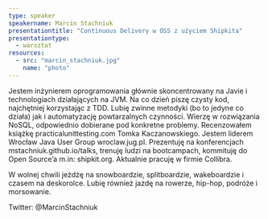 ```yaml
---
type: speaker
speakername: Marcin Stachniuk
presentationtitle: "Continuous Delivery w OSS z użyciem Shipkita"
presentationtype: 
  - warsztat
resources:
  - src: "marcin_stachniuk.jpg"
    name: "photo"
---
```


Jestem inżynierem oprogramowania głównie skoncentrowany na Javie i technologiach działających na JVM. Na co dzień piszę czysty kod, najchętniej korzystając z TDD. Lubię zwinne metodyki (bo to jedyne co działa) jak i automatyzację powtarzalnych czynności. Wierzę w rozwiązania NoSQL, odpowiednio dobierane pod konkretne problemy. Recenzowałem książkę practicalunittesting.com Tomka Kaczanowskiego. Jestem liderem Wrocław Java User Group wroclaw.jug.pl. Prezentuję na konferencjach mstachniuk.github.io/talks, trenuję ludzi na bootcampach, kommituję do Open Source’a m.in: shipkit.org. Aktualnie pracuję w firmie Collibra.

W wolnej chwili jeżdżę na snowboardzie, splitboardzie, wakeboardzie  i czasem na deskorolce. Lubię również jazdę na rowerze, hip-hop, podróże i morsowanie.

Twitter: @MarcinStachniuk
